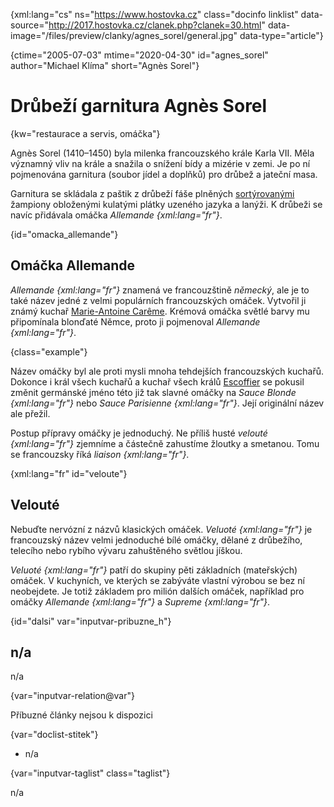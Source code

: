
{xml:lang="cs" ns="https://www.hostovka.cz" class="docinfo linklist" data-source="http://2017.hostovka.cz/clanek.php?clanek=30.html" data-image="/files/preview/clanky/agnes_sorel/general.jpg" data-type="article"}

{ctime="2005-07-03" mtime="2020-04-30" id="agnes_sorel" author="Michael Klíma" short="Agnès Sorel"}

# Drůbeží garnitura Agnès Sorel

<!-- generated attribute kw by user_updatekw.sh on 2020-07-05, do not edit -->

{kw="restaurace a servis, omáčka"}

Agnès Sorel (1410–1450) byla milenka francouzského krále Karla VII. Měla významný vliv na krále a snažila o snížení bídy a mizérie v zemi. Je po ní pojmenována garnitura (soubor jídel a doplňků) pro drůbež a jateční masa.

Garnitura se skládala z paštik z drůbeží fáše plněných [sortýrovanými][1] žampiony obloženými kulatými plátky uzeného jazyka a lanýži. K drůbeži se navíc přidávala omáčka _Allemande {xml:lang="fr"}_.

{id="omacka_allemande"}

## Omáčka Allemande

_Allemande {xml:lang="fr"}_ znamená ve francouzštině _německý_, ale je to také název jedné z velmi populárních francouzských omáček. Vytvořil ji známý kuchař [Marie-Antoine Carême][2]. Krémová omáčka světlé barvy mu připomínala blonďaté Němce, proto ji pojmenoval _Allemande {xml:lang="fr"}_.

{class="example"}

Název omáčky byl ale proti mysli mnoha tehdejších francouzských kuchařů. Dokonce i král všech kuchařů a kuchař všech králů [Escoffier][3] se pokusil změnit germánské jméno této již tak slavné omáčky na _Sauce Blonde {xml:lang="fr"}_ nebo _Sauce Parisienne {xml:lang="fr"}_. Její originální název ale přežil.

Postup přípravy omáčky je jednoduchý. Ne příliš husté _velouté {xml:lang="fr"}_ zjemníme a částečně zahustíme žloutky a smetanou. Tomu se francouzsky říká _liaison {xml:lang="fr"}_.

{xml:lang="fr" id="veloute"}

## Velouté

Nebuďte nervózní z názvů klasických omáček. _Veluoté {xml:lang="fr"}_ je francouzský název velmi jednoduché bílé omáčky, dělané z drůbežího, telecího nebo rybího vývaru zahuštěného světlou jíškou.

_Veluoté {xml:lang="fr"}_ patří do skupiny pěti základních (mateřských) omáček. V kuchyních, ve kterých se zabýváte vlastní výrobou se bez ní neobejdete. Je totiž základem pro milión dalších omáček, například pro omáčky _Allemande {xml:lang="fr"}_ a _Supreme {xml:lang="fr"}_.

{id="dalsi" var="inputvar-pribuzne_h"}

## n/a

n/a

{var="inputvar-relation@var"}

Příbuzné články nejsou k dispozici

{var="doclist-stitek"}

  * n/a

{var="inputvar-taglist" class="taglist"}

n/a

 [1]: sotyrovani
 [2]: careme
 [3]: auguste_escoffier

